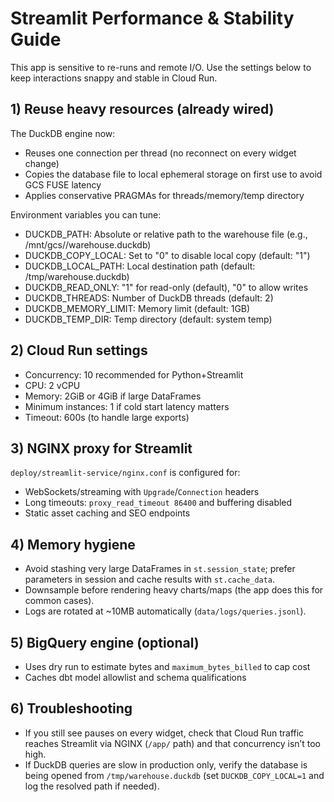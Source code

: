 # Streamlit Performance & Stability Guide

This app is sensitive to re-runs and remote I/O. Use the settings below to keep interactions snappy and stable in Cloud Run.

## 1) Reuse heavy resources (already wired)

The DuckDB engine now:
- Reuses one connection per thread (no reconnect on every widget change)
- Copies the database file to local ephemeral storage on first use to avoid GCS FUSE latency
- Applies conservative PRAGMAs for threads/memory/temp directory

Environment variables you can tune:
- DUCKDB_PATH: Absolute or relative path to the warehouse file (e.g., /mnt/gcs/<bucket>/warehouse.duckdb)
- DUCKDB_COPY_LOCAL: Set to "0" to disable local copy (default: "1")
- DUCKDB_LOCAL_PATH: Local destination path (default: /tmp/warehouse.duckdb)
- DUCKDB_READ_ONLY: "1" for read-only (default), "0" to allow writes
- DUCKDB_THREADS: Number of DuckDB threads (default: 2)
- DUCKDB_MEMORY_LIMIT: Memory limit (default: 1GB)
- DUCKDB_TEMP_DIR: Temp directory (default: system temp)

## 2) Cloud Run settings

- Concurrency: 10 recommended for Python+Streamlit
- CPU: 2 vCPU
- Memory: 2GiB or 4GiB if large DataFrames
- Minimum instances: 1 if cold start latency matters
- Timeout: 600s (to handle large exports)

## 3) NGINX proxy for Streamlit

`deploy/streamlit-service/nginx.conf` is configured for:
- WebSockets/streaming with `Upgrade`/`Connection` headers
- Long timeouts: `proxy_read_timeout 86400` and buffering disabled
- Static asset caching and SEO endpoints

## 4) Memory hygiene

- Avoid stashing very large DataFrames in `st.session_state`; prefer parameters in session and cache results with `st.cache_data`.
- Downsample before rendering heavy charts/maps (the app does this for common cases).
- Logs are rotated at ~10MB automatically (`data/logs/queries.jsonl`).

## 5) BigQuery engine (optional)

- Uses dry run to estimate bytes and `maximum_bytes_billed` to cap cost
- Caches dbt model allowlist and schema qualifications

## 6) Troubleshooting

- If you still see pauses on every widget, check that Cloud Run traffic reaches Streamlit via NGINX (`/app/` path) and that concurrency isn’t too high.
- If DuckDB queries are slow in production only, verify the database is being opened from `/tmp/warehouse.duckdb` (set `DUCKDB_COPY_LOCAL=1` and log the resolved path if needed).
